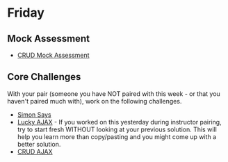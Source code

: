 # Friday

## Mock Assessment
- [CRUD Mock Assessment](../../../../phase-2-mock-assessment-challenge-echo)

## Core Challenges
With your pair (someone you have NOT paired with this week - or that you haven't paired much with), work on the following challenges.

- [Simon Says](../../../../simon-says-challenge)
- [Lucky AJAX](../../../../lucky-ajax-challenge) - If you worked on this yesterday during instructor pairing, try to start fresh WITHOUT looking at your previous solution. This will help you learn more than copy/pasting and you might come up with a better solution.
- [CRUD AJAX](../../../../ajax-review-challenge)
